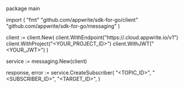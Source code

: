 package main

import (
    "fmt"
    "github.com/appwrite/sdk-for-go/client"
    "github.com/appwrite/sdk-for-go/messaging"
)

client := client.New(
    client.WithEndpoint("https://<REGION>.cloud.appwrite.io/v1")
    client.WithProject("<YOUR_PROJECT_ID>")
    client.WithJWT("<YOUR_JWT>")
)

service := messaging.New(client)

response, error := service.CreateSubscriber(
    "<TOPIC_ID>",
    "<SUBSCRIBER_ID>",
    "<TARGET_ID>",
)
